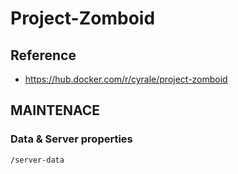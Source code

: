 # Project-Zomboid

## Reference

- https://hub.docker.com/r/cyrale/project-zomboid

## MAINTENACE

### Data & Server properties


```
/server-data
```


